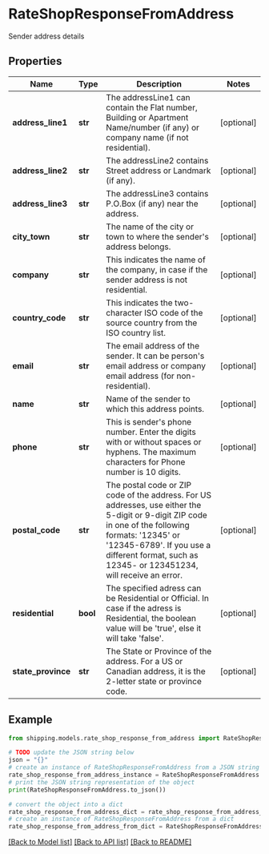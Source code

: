 # RateShopResponseFromAddress

Sender address details

## Properties

Name | Type | Description | Notes
------------ | ------------- | ------------- | -------------
**address_line1** | **str** | The addressLine1 can contain the Flat number, Building or Apartment Name/number (if any) or company name (if not residential). | [optional] 
**address_line2** | **str** | The addressLine2 contains Street address or Landmark (if any). | [optional] 
**address_line3** | **str** | The addressLine3 contains P.O.Box (if any) near the address. | [optional] 
**city_town** | **str** | The name of the city or town to where the sender&#39;s address belongs. | [optional] 
**company** | **str** | This indicates the name of the company, in case if the sender address is not residential. | [optional] 
**country_code** | **str** | This indicates the two-character ISO code of the source country from the ISO country list. | [optional] 
**email** | **str** | The email address of the sender. It can be person&#39;s email address or company email address (for non-residential). | [optional] 
**name** | **str** | Name of the sender to which this address points. | [optional] 
**phone** | **str** | This is sender&#39;s phone number. Enter the digits with or without spaces or hyphens. The maximum characters for Phone number is 10 digits.  | [optional] 
**postal_code** | **str** | The postal code or ZIP code of the address. For US addresses, use either the 5-digit or 9-digit ZIP code in one of the following formats: &#39;12345&#39; or &#39;12345-6789&#39;. If you use a different format, such as 12345- or 123451234, will receive an error. | [optional] 
**residential** | **bool** | The specified adress can be Residential or Official. In case if the adress is Residential, the boolean value will be &#39;true&#39;, else it will take &#39;false&#39;. | [optional] 
**state_province** | **str** | The State or Province of the address. For a US or Canadian address, it is the 2-letter state or province code.  | [optional] 

## Example

```python
from shipping.models.rate_shop_response_from_address import RateShopResponseFromAddress

# TODO update the JSON string below
json = "{}"
# create an instance of RateShopResponseFromAddress from a JSON string
rate_shop_response_from_address_instance = RateShopResponseFromAddress.from_json(json)
# print the JSON string representation of the object
print(RateShopResponseFromAddress.to_json())

# convert the object into a dict
rate_shop_response_from_address_dict = rate_shop_response_from_address_instance.to_dict()
# create an instance of RateShopResponseFromAddress from a dict
rate_shop_response_from_address_from_dict = RateShopResponseFromAddress.from_dict(rate_shop_response_from_address_dict)
```
[[Back to Model list]](../README.md#documentation-for-models) [[Back to API list]](../README.md#documentation-for-api-endpoints) [[Back to README]](../README.md)


